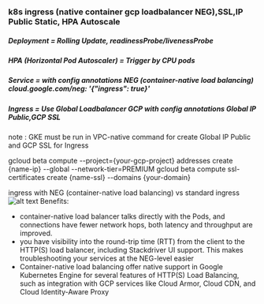### k8s ingress (native container gcp loadbalancer NEG),SSL,IP Public Static, HPA Autoscale

##### Deployment = Rolling Update, readinessProbe/livenessProbe ######

##### HPA (Horizontal Pod Autoscaler) = Trigger by CPU pods ######

##### Service = with config annotations NEG (container-native load balancing) cloud.google.com/neg: '{"ingress": true}' #####
 
##### Ingress = Use Global Loadbalancer GCP with config annotations Global IP Public,GCP SSL #####


note :
GKE must be run in VPC-native 
command for create Global IP Public and GCP SSL for Ingress

gcloud beta compute --project={your-gcp-project} addresses create {name-ip} --global --network-tier=PREMIUM
gcloud beta compute ssl-certificates create {name-ssl} --domains {your-domain}


ingress with NEG (container-native load balancing) vs standard ingress
![alt text](https://cloud.google.com/kubernetes-engine/images/neg.svg)
Benefits:
- container-native load balancer talks directly with the Pods, and connections have fewer network hops, both latency and throughput are improved.
- you have visibility into the round-trip time (RTT) from the client to the HTTP(S) load balancer, including Stackdriver UI support. This makes troubleshooting your services at the NEG-level easier
- Container-native load balancing offer native support in Google Kubernetes Engine for several features of HTTP(S) Load Balancing, such as integration with GCP services like Cloud Armor, Cloud CDN, and Cloud Identity-Aware Proxy
